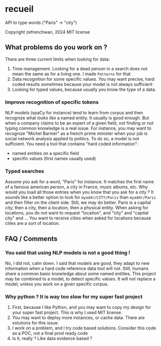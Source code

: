 # recueil

API to type words ("Paris" -> "city")

Copyright zefrenchwan, 2024
MIT license

## What problems do you work on ? 

There are three current limits when looking for data: 
1. Time management. Looking for a dead person in a search does not mean the same as for a living one. I made `Patterns` for that
2. Data recognition for some specific values. You may want precise, hard coded results sometimes because your model is not always sufficient 
3. Looking for typed values, because usually you know the type of a data. 

### Improve recognition of specific tokens 
NLP models (spaCy for instance) tend to learn from corpus and then recognize what *looks like* a named entity. 
It usually is good enough. 
But when a company claims to be an expert of a given field, not finding or not typing common knowledge is a real issue. 
For instance, you may want to recognize "Michel Barnier" as a french prime minister when your job is social network analysis applied to politics. 
To do so, a model is not sufficient. 
You need a tool that contains "hard coded information": 
* named entities on a specific field 
* specific values (first names usually used)

### Typed searches

Assume you ask for a word, "Paris" for instance. 
It matches the first name of a famous american person, a city in France, music albums, etc. 
Why would you load all those entries when you know that you ask for a city ? 
It sounds like a better option to look for `myaddr/CITY/Paris` than `myaddr/Paris` and then filter on the client side. 
Still, we may do better. 
Paris is a capital city, then a city, then a location, then a physical entity. 
When asking for locations, you do not want to request "location", and "city" and "capital city" and ... 
You want to receive cities when asked for locations because cities are a sort of location. 

## FAQ / Comments

### You said that using NLP models is not a good thing ! 

No, I did not, calm down. 
I said that models are good, they adapt to new information when a hard code reference data tool will not. 
Still, humans share a common basic knowledge about some named entities. 
This project may be combined to a model, to detect specific values. 
It will not replace a model, unless you work on a given specific corpus. 

### Why python ? It is way too slow for my super fast project 

1. First, because I like Python, and you may want to copy my design for your super fast project. This is why I used MIT license. 
2. You may want to deploy more instances, or cache data. There are solutions for this issue. 
3. I work on a problem, and I try code based solutions. Consider this code as a POC, not a final prod ready code
4. Is it, really ? Like data evidence based ? 